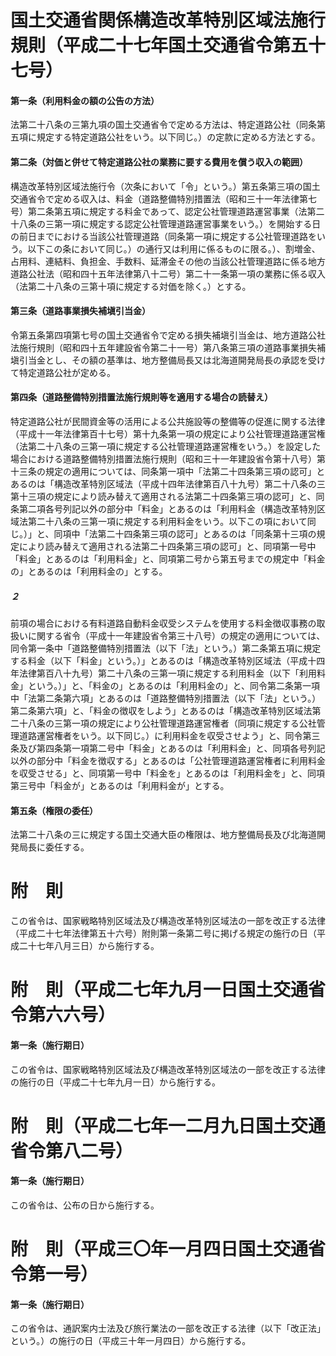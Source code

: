 # 国土交通省関係構造改革特別区域法施行規則（平成二十七年国土交通省令第五十七号）
#### 第一条（利用料金の額の公告の方法）
法第二十八条の三第九項の国土交通省令で定める方法は、特定道路公社（同条第五項に規定する特定道路公社をいう。以下同じ。）の定款に定める方法とする。
#### 第二条（対価と併せて特定道路公社の業務に要する費用を償う収入の範囲）
構造改革特別区域法施行令（次条において「令」という。）第五条第三項の国土交通省令で定める収入は、料金（道路整備特別措置法（昭和三十一年法律第七号）第二条第五項に規定する料金であって、認定公社管理道路運営事業（法第二十八条の三第一項に規定する認定公社管理道路運営事業をいう。）を開始する日の前日までにおける当該公社管理道路（同条第一項に規定する公社管理道路をいう。以下この条において同じ。）の通行又は利用に係るものに限る。）、割増金、占用料、連結料、負担金、手数料、延滞金その他の当該公社管理道路に係る地方道路公社法（昭和四十五年法律第八十二号）第二十一条第一項の業務に係る収入（法第二十八条の三第十項に規定する対価を除く。）とする。
#### 第三条（道路事業損失補塡引当金）
令第五条第四項第七号の国土交通省令で定める損失補塡引当金は、地方道路公社法施行規則（昭和四十五年建設省令第二十一号）第八条第三項の道路事業損失補塡引当金とし、その額の基準は、地方整備局長又は北海道開発局長の承認を受けて特定道路公社が定める。
#### 第四条（道路整備特別措置法施行規則等を適用する場合の読替え）
特定道路公社が民間資金等の活用による公共施設等の整備等の促進に関する法律（平成十一年法律第百十七号）第十九条第一項の規定により公社管理道路運営権（法第二十八条の三第一項に規定する公社管理道路運営権をいう。）を設定した場合における道路整備特別措置法施行規則（昭和三十一年建設省令第十八号）第十三条の規定の適用については、同条第一項中「法第二十四条第三項の認可」とあるのは「構造改革特別区域法（平成十四年法律第百八十九号）第二十八条の三第十三項の規定により読み替えて適用される法第二十四条第三項の認可」と、同条第二項各号列記以外の部分中「料金」とあるのは「利用料金（構造改革特別区域法第二十八条の三第一項に規定する利用料金をいう。以下この項において同じ。）」と、同項中「法第二十四条第三項の認可」とあるのは「同条第十三項の規定により読み替えて適用される法第二十四条第三項の認可」と、同項第一号中「料金」とあるのは「利用料金」と、同項第二号から第五号までの規定中「料金の」とあるのは「利用料金の」とする。
##### ２
前項の場合における有料道路自動料金収受システムを使用する料金徴収事務の取扱いに関する省令（平成十一年建設省令第三十八号）の規定の適用については、同令第一条中「道路整備特別措置法（以下「法」という。）第二条第五項に規定する料金（以下「料金」という。）」とあるのは「構造改革特別区域法（平成十四年法律第百八十九号）第二十八条の三第一項に規定する利用料金（以下「利用料金」という。）」と、「料金の」とあるのは「利用料金の」と、同令第二条第一項中「法第二条第六項」とあるのは「道路整備特別措置法（以下「法」という。）第二条第六項」と、「料金の徴収をしよう」とあるのは「構造改革特別区域法第二十八条の三第一項の規定により公社管理道路運営権者（同項に規定する公社管理道路運営権者をいう。以下同じ。）に利用料金を収受させよう」と、同令第三条及び第四条第一項第二号中「料金」とあるのは「利用料金」と、同項各号列記以外の部分中「料金を徴収する」とあるのは「公社管理道路運営権者に利用料金を収受させる」と、同項第一号中「料金を」とあるのは「利用料金を」と、同項第三号中「料金が」とあるのは「利用料金が」とする。
#### 第五条（権限の委任）
法第二十八条の三に規定する国土交通大臣の権限は、地方整備局長及び北海道開発局長に委任する。
# 附　則
この省令は、国家戦略特別区域法及び構造改革特別区域法の一部を改正する法律（平成二十七年法律第五十六号）附則第一条第二号に掲げる規定の施行の日（平成二十七年八月三日）から施行する。
# 附　則（平成二七年九月一日国土交通省令第六六号）
#### 第一条（施行期日）
この省令は、国家戦略特別区域法及び構造改革特別区域法の一部を改正する法律の施行の日（平成二十七年九月一日）から施行する。
# 附　則（平成二七年一二月九日国土交通省令第八二号）
#### 第一条（施行期日）
この省令は、公布の日から施行する。
# 附　則（平成三〇年一月四日国土交通省令第一号）
#### 第一条（施行期日）
この省令は、通訳案内士法及び旅行業法の一部を改正する法律（以下「改正法」という。）の施行の日（平成三十年一月四日）から施行する。
